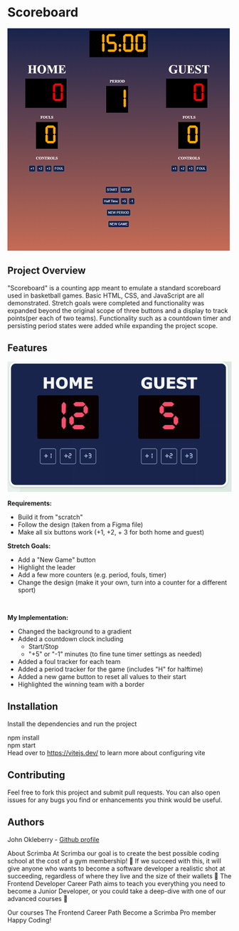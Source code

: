 # Scoreboard

![Preview image of final project](images\project-scoreboard.png)

## Project Overview 
"Scoreboard" is a counting app meant to emulate a standard scoreboard used in basketball games. Basic HTML, CSS, and JavaScript are all demonstrated. Stretch goals were completed and functionality was expanded beyond the original scope of three buttons and a display to track points(per each of two teams). Functionality such as a countdown timer and persisting period states were added while expanding the project scope.


## Features

![Example Given for Requirements](images\requirements-scoreboard.png)

__Requirements:__ <br/>
- Build it from "scratch"
- Follow the design (taken from a Figma file)
- Make all six buttons work (+1, +2, + 3 for both home and guest)

__Stretch Goals:__ <br/>

- Add a "New Game" button
- Highlight the leader
- Add a few more counters (e.g. period, fouls, timer)
- Change the design (make it your own, turn into a counter for a different sport)
</br>

**My Implementation:**<br/>

- Changed the background to a gradient
- Added a countdown clock including
    - Start/Stop
    - "+5" or "-1" minutes (to fine tune timer settings as needed)
- Added a foul tracker for each team
- Added a period tracker for the game (includes "H" for halftime)
- Added a new game button to reset all values to their start
- Highlighted the winning team with a border

## Installation
Install the dependencies and run the project

npm install<br/>
npm start<br/>
Head over to https://vitejs.dev/ to learn more about configuring vite

## Contributing
Feel free to fork this project and submit pull requests. You can also open issues for any bugs you find or enhancements you think would be useful.

## Authors
John Okleberry - [Github profile](https://github.com/John-Okleberry)

About Scrimba
At Scrimba our goal is to create the best possible coding school at the cost of a gym membership! 💜 If we succeed with this, it will give anyone who wants to become a software developer a realistic shot at succeeding, regardless of where they live and the size of their wallets 🎉 The Frontend Developer Career Path aims to teach you everything you need to become a Junior Developer, or you could take a deep-dive with one of our advanced courses 🚀

Our courses
The Frontend Career Path
Become a Scrimba Pro member
Happy Coding!
